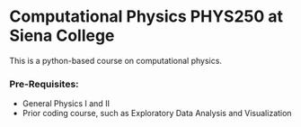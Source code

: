 # Computational Physics PHYS250 at Siena College

This is a python-based course on computational physics.  

### Pre-Requisites:
* General Physics I and II
* Prior coding course, such as Exploratory Data Analysis and Visualization
